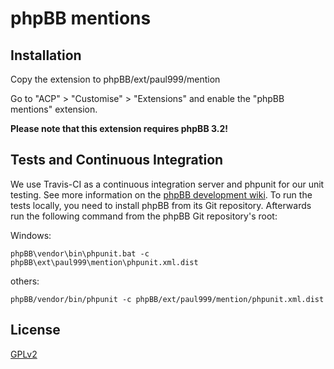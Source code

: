 # phpBB mentions

## Installation

Copy the extension to phpBB/ext/paul999/mention

Go to "ACP" > "Customise" > "Extensions" and enable the "phpBB mentions" extension.

**Please note that this extension requires phpBB 3.2!**

## Tests and Continuous Integration

We use Travis-CI as a continuous integration server and phpunit for our unit testing. See more information on the [phpBB development wiki](https://wiki.phpbb.com/Unit_Tests).
To run the tests locally, you need to install phpBB from its Git repository. Afterwards run the following command from the phpBB Git repository's root:

Windows:

    phpBB\vendor\bin\phpunit.bat -c phpBB\ext\paul999\mention\phpunit.xml.dist

others:

    phpBB/vendor/bin/phpunit -c phpBB/ext/paul999/mention/phpunit.xml.dist

## License

[GPLv2](license.txt)
